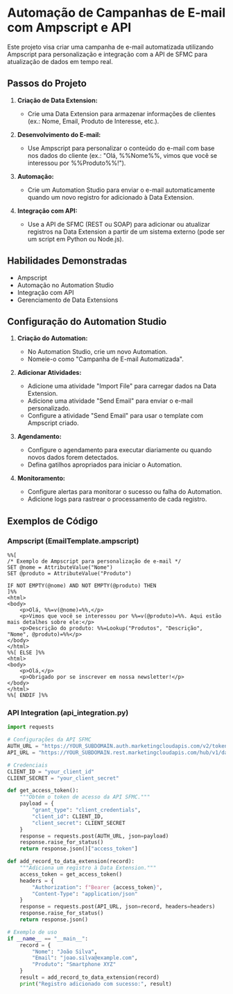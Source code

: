 # Automação de Campanhas de E-mail com Ampscript e API

Este projeto visa criar uma campanha de e-mail automatizada utilizando Ampscript para personalização e integração com a API de SFMC para atualização de dados em tempo real.

## Passos do Projeto

1. **Criação de Data Extension:**
   - Crie uma Data Extension para armazenar informações de clientes (ex.: Nome, Email, Produto de Interesse, etc.).

2. **Desenvolvimento do E-mail:**
   - Use Ampscript para personalizar o conteúdo do e-mail com base nos dados do cliente (ex.: "Olá, %%Nome%%, vimos que você se interessou por %%Produto%%!").

3. **Automação:**
   - Crie um Automation Studio para enviar o e-mail automaticamente quando um novo registro for adicionado à Data Extension.

4. **Integração com API:**
   - Use a API de SFMC (REST ou SOAP) para adicionar ou atualizar registros na Data Extension a partir de um sistema externo (pode ser um script em Python ou Node.js).

## Habilidades Demonstradas
- Ampscript
- Automação no Automation Studio
- Integração com API
- Gerenciamento de Data Extensions

## Configuração do Automation Studio

1. **Criação do Automation:**
   - No Automation Studio, crie um novo Automation.
   - Nomeie-o como "Campanha de E-mail Automatizada".

2. **Adicionar Atividades:**
   - Adicione uma atividade "Import File" para carregar dados na Data Extension.
   - Adicione uma atividade "Send Email" para enviar o e-mail personalizado.
   - Configure a atividade "Send Email" para usar o template com Ampscript criado.

3. **Agendamento:**
   - Configure o agendamento para executar diariamente ou quando novos dados forem detectados.
   - Defina gatilhos apropriados para iniciar o Automation.

4. **Monitoramento:**
   - Configure alertas para monitorar o sucesso ou falha do Automation.
   - Adicione logs para rastrear o processamento de cada registro.

## Exemplos de Código

### Ampscript (EmailTemplate.ampscript)
```ampscript
%%[
/* Exemplo de Ampscript para personalização de e-mail */
SET @nome = AttributeValue("Nome")
SET @produto = AttributeValue("Produto")

IF NOT EMPTY(@nome) AND NOT EMPTY(@produto) THEN
]%%
<html>
<body>
    <p>Olá, %%=v(@nome)=%%,</p>
    <p>Vimos que você se interessou por %%=v(@produto)=%%. Aqui estão mais detalhes sobre ele:</p>
    <p>Descrição do produto: %%=Lookup("Produtos", "Descrição", "Nome", @produto)=%%</p>
</body>
</html>
%%[ ELSE ]%%
<html>
<body>
    <p>Olá,</p>
    <p>Obrigado por se inscrever em nossa newsletter!</p>
</body>
</html>
%%[ ENDIF ]%%
```

### API Integration (api_integration.py)
```python
import requests

# Configurações da API SFMC
AUTH_URL = "https://YOUR_SUBDOMAIN.auth.marketingcloudapis.com/v2/token"
API_URL = "https://YOUR_SUBDOMAIN.rest.marketingcloudapis.com/hub/v1/dataevents/key:YOUR_DATA_EXTENSION_KEY/rows"

# Credenciais
CLIENT_ID = "your_client_id"
CLIENT_SECRET = "your_client_secret"

def get_access_token():
    """Obtém o token de acesso da API SFMC."""
    payload = {
        "grant_type": "client_credentials",
        "client_id": CLIENT_ID,
        "client_secret": CLIENT_SECRET
    }
    response = requests.post(AUTH_URL, json=payload)
    response.raise_for_status()
    return response.json()["access_token"]

def add_record_to_data_extension(record):
    """Adiciona um registro à Data Extension."""
    access_token = get_access_token()
    headers = {
        "Authorization": f"Bearer {access_token}",
        "Content-Type": "application/json"
    }
    response = requests.post(API_URL, json=record, headers=headers)
    response.raise_for_status()
    return response.json()

# Exemplo de uso
if __name__ == "__main__":
    record = {
        "Nome": "João Silva",
        "Email": "joao.silva@example.com",
        "Produto": "Smartphone XYZ"
    }
    result = add_record_to_data_extension(record)
    print("Registro adicionado com sucesso:", result)
```
